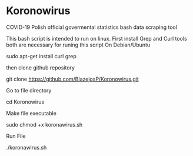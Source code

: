 # Koronowirus
 COVID-19 Polish official govermental statistics bash data scraping tool

This bash script is intended to run on linux.
First install Grep and Curl tools both are necessary for runing this script
On Debian/Ubuntu

sudo apt-get install curl grep

then clone github repository

git clone https://github.com/BlazejosP/Koronowirus.git

Go to file directory

cd Koronowirus

Make file executable

sudo chmod +x koronawirus.sh

Run File

./koronawirus.sh


